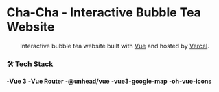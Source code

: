 # Cha-Cha - Interactive Bubble Tea Website

<p align="center">
Interactive bubble tea website built with <a href="https://vuejs.org/">Vue</a> and hosted by <a href="https://www.vercel.com/">Vercel</a>.
</p>

### 🛠️ Tech Stack
-**Vue 3**
-**Vue Router**
-**@unhead/vue**
-**vue3-google-map**
-**oh-vue-icons**
